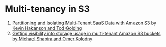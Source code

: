 <h1>Multi-tenancy in S3</h1>

1. [Partitioning and Isolating Multi-Tenant SaaS Data with Amazon S3 by Kevin Hakanson and Tod Golding](https://aws.amazon.com/blogs/apn/partitioning-and-isolating-multi-tenant-saas-data-with-amazon-s3/)
1. [Getting visibility into storage usage in multi-tenant Amazon S3 buckets by Michael Shapira and Omer Kolodny](https://aws.amazon.com/blogs/storage/getting-visibility-into-storage-usage-in-multi-tenant-amazon-s3-buckets/)